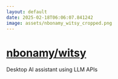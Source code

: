 ```yaml
---
layout: default
date: 2025-02-18T06:06:07.841242
image: assets/nbonamy_witsy_cropped.png
---
```


# [nbonamy/witsy](https://github.com/nbonamy/witsy)

Desktop AI assistant using LLM APIs

